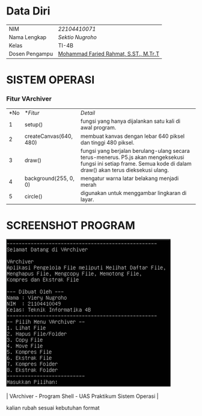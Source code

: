 # Data Diri

|  |  |
|--|--|
| NIM | *22104410071* |
| Nama Lengkap | *Sektio Nugroho* |
| Kelas | TI-4B |
| Dosen Pengampu | [Mohammad Faried Rahmat, S.ST., M.Tr.T](https://github.com/fariedrahmat) |

# SISTEM OPERASI
### Fitur VArchiver
|  |  |  |
|--|--|--|
|*No| **Fitur* | *Detail* |
| 1 | setup() | fungsi yang hanya dijalankan satu kali di awal program. |
| 2 | createCanvas(640, 480) | membuat kanvas dengan lebar 640 piksel dan tinggi 480 piksel.|
| 3 | draw() | fungsi yang berjalan berulang-ulang secara terus-menerus. P5.js akan mengeksekusi fungsi ini setiap frame. Semua kode di dalam draw() akan terus dieksekusi ulang. |
| 4 | background(255, 0, 0) | mengatur warna latar belakang menjadi merah |
| 5 | circle() | digunakan untuk menggambar lingkaran di layar. |

# SCREENSHOT PROGRAM
![Aplikasi Gue](https://github.com/vierynugroho/UAS-praktikum_SistemOperasi/blob/main/VArchiver.png?raw=true)

| VArchiver - Program Shell - UAS Praktikum Sistem Operasi |

kalian rubah sesuai kebutuhan format
